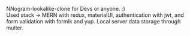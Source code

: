 NNogram-lookalike-clone for Devs or anyone. :) <br />
Used stack -> MERN with redux, materialUI, authentication with jwt, and form validation with formik and yup. Local server data storage through multer.